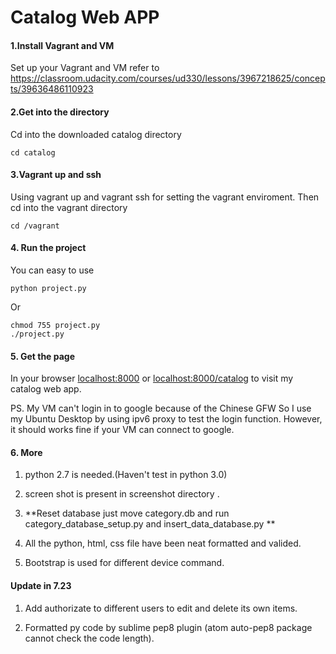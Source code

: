 # Catalog Web APP


#### 1.Install Vagrant and VM

Set up your Vagrant and VM refer to https://classroom.udacity.com/courses/ud330/lessons/3967218625/concepts/39636486110923

#### 2.Get into the directory 

Cd into the downloaded catalog directory 

```
cd catalog
```
#### 3.Vagrant up and ssh

Using vagrant up and vagrant ssh for setting the vagrant enviroment. Then cd into the vagrant directory

```
cd /vagrant
```

#### 4. Run the project

You can easy to use 
```
python project.py
```
Or

```
chmod 755 project.py
./project.py
```
#### 5. Get the page
 
In your browser [localhost:8000](localhost:8000/) or [localhost:8000/catalog](localhost:8000/catalog) to visit my catalog web app.

PS. My VM can't login in to google because of the Chinese GFW
So I use my Ubuntu Desktop by using ipv6 proxy to test the login function. However, it should works fine if your VM can connect to google.

#### 6. More

1. python 2.7 is needed.(Haven't test in python 3.0)

2. screen shot is present in screenshot directory .

3. **Reset database just move category.db and run category_database_setup.py and insert_data_database.py
**
4. All the python, html, css file have been neat formatted and valided.

5. Bootstrap is used for different device command.

#### Update in 7.23

1. Add authorizate to different users to edit and delete its own items.

2. Formatted py code by sublime pep8 plugin (atom auto-pep8 package cannot check the code length).